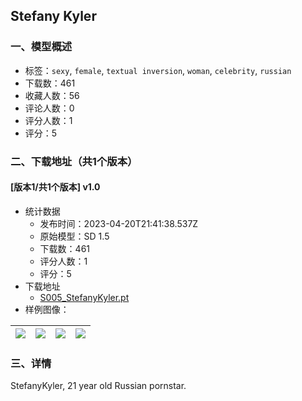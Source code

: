 ## Stefany Kyler
### 一、模型概述

- 标签：`sexy`, `female`, `textual inversion`, `woman`, `celebrity`, `russian`
- 下载数：461
- 收藏人数：56
- 评论人数：0
- 评分人数：1
- 评分：5

### 二、下载地址（共1个版本）

#### [版本1/共1个版本] v1.0

- 统计数据
  - 发布时间：2023-04-20T21:41:38.537Z
  - 原始模型：SD 1.5
  - 下载数：461
  - 评分人数：1
  - 评分：5
- 下载地址
  - [S005_StefanyKyler.pt](https://civitai.com/api/download/models/51045)
- 样例图像：

| <img src="https://image.civitai.com/xG1nkqKTMzGDvpLrqFT7WA/10e56043-f0f3-4db9-7619-67f36fdb4d00/width=450/549456.jpeg" /> | <img src="https://image.civitai.com/xG1nkqKTMzGDvpLrqFT7WA/f491a04b-15f4-4226-8942-330ac2850000/width=450/549457.jpeg" /> | <img src="https://image.civitai.com/xG1nkqKTMzGDvpLrqFT7WA/33e54be5-f5bc-4112-985b-434a1b668100/width=450/549458.jpeg" /> | <img src="https://image.civitai.com/xG1nkqKTMzGDvpLrqFT7WA/16333d66-36b3-4605-bf9e-470648afff00/width=450/549460.jpeg" /> |
| ---- | ---- | ---- | ---- |


### 三、详情
<p>StefanyKyler, 21 year old Russian pornstar.</p>